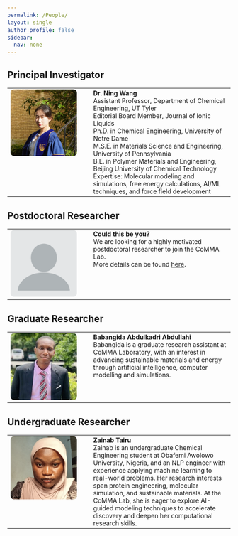 ```yaml
---
permalink: /People/
layout: single
author_profile: false
sidebar:
  nav: none
---
```


## Principal Investigator
<table>
  <tr>
    <td style="width: 160px; vertical-align: top;">
      <img src="../images/ning.JPG" width="150px" style="border-radius: 8px;" />
    </td>
    <td style="vertical-align: top; padding-left: 20px;">
      <strong>Dr. Ning Wang</strong><br/>
      Assistant Professor, Department of Chemical Engineering, UT Tyler<br/>
      Editorial Board Member, Journal of Ionic Liquids<br/> 
      Ph.D. in Chemical Engineering, University of Notre Dame<br/>
      M.S.E. in Materials Science and Engineering, University of Pennsylvania<br/>
      B.E. in Polymer Materials and Engineering, Beijing University of Chemical Technology<br/>
      Expertise: Molecular modeling and simulations, free energy calculations, AI/ML techniques, and force field development
    </td>
  </tr>
</table>

## Postdoctoral Researcher
<table>
  <tr>
    <td style="width: 160px; vertical-align: top;">
      <img src="../images/profile.png" width="150px" style="border-radius: 8px;" />
    </td>
    <td style="vertical-align: top; padding-left: 20px;">
      <strong>Could this be you?</strong><br/>
      We are looking for a highly motivated postdoctoral researcher to join the CoMMA Lab.<br/>
      More details can be found <a href="{{ '/positions/' | relative_url }}">here</a>.
    </td>
  </tr>
</table>

## Graduate Researcher
<table>
  <tr>
    <td style="width: 160px; vertical-align: top;">
      <img src="../images/Babangida.png" width="150px" style="border-radius: 8px;" />
    </td>
    <td style="vertical-align: top; padding-left: 20px;">
      <strong>Babangida Abdulkadri Abdullahi</strong><br/>
      Babangida is a graduate research assistant at CoMMA Laboratory, with an interest in advancing sustainable materials and energy through artificial intelligence, computer modelling and simulations.
    </td>
  </tr>
</table>

## Undergraduate Researcher 
<table>
  <tr>
    <td style="width: 160px; vertical-align: top;">
      <img src="../images/Zainab.png" width="150px" style="border-radius: 8px;" />
    </td>
    <td style="vertical-align: top; padding-left: 20px;">
      <strong>Zainab Tairu</strong><br/>
      Zainab is an undergraduate Chemical Engineering student at Obafemi Awolowo University, Nigeria, and an NLP engineer with experience applying machine learning to real-world problems. Her research interests span protein engineering, molecular simulation, and sustainable materials. At the CoMMA Lab, she is eager to explore AI-guided modeling techniques to accelerate discovery and deepen her computational research skills.
    </td>
  </tr>
</table>


<!-- Add more members here -->
